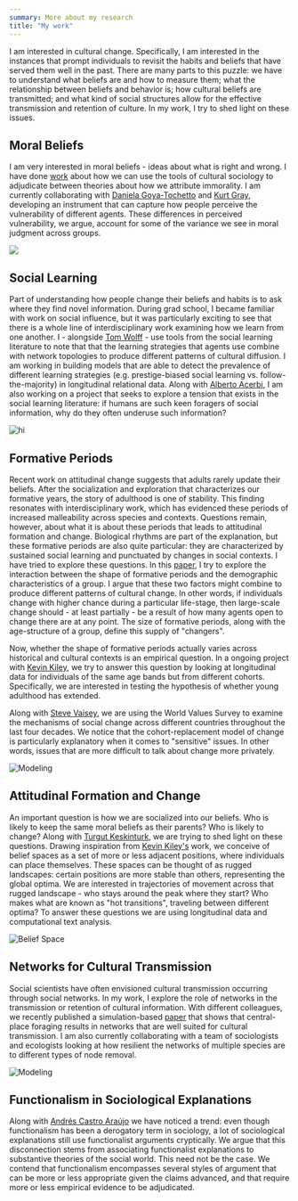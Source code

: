 ```yaml
---
summary: More about my research
title: "My work"
---
```


I am interested in cultural change. Specifically, I am interested in the instances that prompt individuals to revisit the habits and beliefs that have served them well in the past. There are many parts to this puzzle: we have to understand what beliefs are and how to measure them; what the relationship between beliefs and behavior is; how cultural beliefs are transmitted; and what kind of social structures allow for the effective transmission and retention of culture. In my work, I try to shed light on these issues. 

## Moral Beliefs 

I am very interested in moral beliefs - ideas about what is right and wrong. I have done [work](https://www.sciencedirect.com/science/article/pii/S0304422X21001418?dgcid=author) about how we can use the tools of cultural sociology to adjudicate between theories about how we attribute immorality. I am currently collaborating with [Daniela Goya-Tochetto](https://www.danielagoyatocchetto.me/about) and [Kurt Gray](https://www.kurtjgray.com/), developing an instrument that can capture how people perceive the vulnerability of different agents. These differences in perceived vulnerability, we argue, account for some of the variance we see in moral judgment across groups. 


![](figure3.png)


## Social Learning 

Part of understanding how people change their beliefs and habits is to ask where they find novel information. During grad school, I became familiar with work on social influence, but it was particularly exciting to see that there is a whole line of interdisciplinary work examining how we learn from one another. I - alongside [Tom Wolff](https://twitter.com/T_mWolff) - use tools from the social learning literature to note that that the learning strategies that agents use combine with network topologies to produce different patterns of cultural diffusion. I am working in building models that are able to detect the prevalence of different learning strategies (e.g. prestige-biased social learning vs. follow-the-majority) in longitudinal relational data. Along with [Alberto Acerbi](https://acerbialberto.com/), I am also working on a project that seeks to explore a tension that exists in the social learning literature: if humans are such keen foragers of social information, why do they often underuse such information?

![hi](gli.png)


## Formative Periods 

Recent work on attitudinal change suggests that adults rarely update their beliefs.  After the socialization and exploration that characterizes our formative years, the story of adulthood is one of stability. This finding resonates with interdisciplinary work, which has evidenced these periods of increased malleability across species and contexts. Questions remain, however, about what it is about these periods that leads to attitudinal formation and change. Biological rhythms are part of the explanation, but these formative periods are also quite particular: they are characterized by sustained social learning and punctuated by changes in social contexts. I have tried to explore these questions. In this [paper](https://osf.io/preprints/socarxiv/y8b2e), I try to explore the interaction between the shape of formative periods and the demographic characteristics of a group. I argue that these two factors might combine to produce different patterns of cultural change. In other words, if individuals change with higher chance during a particular life-stage, then large-scale change should - at least partially - be a result of how many agents open to change there are at any point. The size of formative periods, along with the age-structure of a group, define this supply of "changers". 

Now, whether the shape of formative periods actually varies across historical and cultural contexts is an empirical question. In a ongoing project with [Kevin Kiley](https://krkiley.github.io/), we try to answer this question by looking at longitudinal data for individuals of the same age bands but from different cohorts. Specifically, we are interested in testing the hypothesis of whether young adulthood has extended.  

Along with [Steve Vaisey]("https://vaiseys.github.io"), we are using the World Values Survey to examine the mechanisms of social change across different countries throughout the last four decades. We notice that the cohort-replacement model of change is particularly explanatory when it comes to "sensitive" issues. In other words, issues that are more difficult to talk about change more privately. 

![Modeling](image.png)

## Attitudinal Formation and Change 

An important question is how we are socialized into our beliefs. Who is likely to keep the same moral beliefs as their parents? Who is likely to change? Along with [Turgut Keskinturk](https://tkeskinturk.github.io/), we are trying to shed light on these questions. Drawing inspiration from [Kevin Kiley's](https://krkiley.github.io/) work, we conceive of belief spaces as a set of more or less adjacent positions, where individuals can place themselves. These spaces can be thought of as rugged landscapes: certain positions are more stable than others, representing the global optima. We are interested in trajectories of movement across that rugged landscape - who stays around the peak where they start? Who makes what are known as "hot transitions", traveling between different optima? To answer these questions we are using longitudinal data and computational text analysis. 

![Belief Space](bspace.png)

## Networks for Cultural Transmission 

Social scientists have often envisioned cultural transmission occurring through social networks. In my work, I explore the role of networks in the transmission or retention of cultural information. With different colleagues, we recently published a simulation-based [paper](https://royalsocietypublishing.org/doi/full/10.1098/rsos.211324) that shows that central-place foraging results in networks that are well suited for cultural transmission. I am also currently collaborating with a team of sociologists and ecologists looking at how resilient the networks of multiple species are to different types of node removal. 

![Modeling](nets.png)

## Functionalism in Sociological Explanations

Along with [Andrés Castro Araújo](https://acastroaraujo.github.io/) we have noticed a trend: even though functionalism has been a derogatory term in sociology, a lot of sociological explanations still use functionalist arguments cryptically. We argue that this disconnection stems from associating functionalist explanations to substantive theories of the social world. This need not be the case. We contend that functionalism encompasses several styles of argument that can be more or less appropriate given the claims advanced, and that require more or less empirical evidence to be adjudicated. 